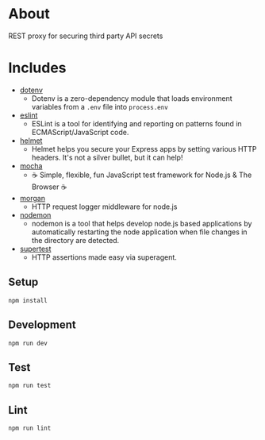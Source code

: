 # About
REST proxy for securing third party API secrets

# Includes
* [dotenv](https://www.npmjs.com/package/dotenv)
  * Dotenv is a zero-dependency module that loads environment variables from a `.env` file into `process.env`
* [eslint](https://www.npmjs.com/package/eslint)
  * ESLint is a tool for identifying and reporting on patterns found in ECMAScript/JavaScript code.
* [helmet](https://www.npmjs.com/package/helmet)
  * Helmet helps you secure your Express apps by setting various HTTP headers. It's not a silver bullet, but it can help!
* [mocha](https://www.npmjs.com/package/mocha)
  * ☕️ Simple, flexible, fun JavaScript test framework for Node.js & The Browser ☕️
* [morgan](https://www.npmjs.com/package/morgan)
  * HTTP request logger middleware for node.js
* [nodemon](https://www.npmjs.com/package/nodemon)
  * nodemon is a tool that helps develop node.js based applications by automatically restarting the node application when file changes in the directory are detected.
* [supertest](https://www.npmjs.com/package/supertest)
  * HTTP assertions made easy via superagent.

## Setup
```
npm install
```

## Development
```
npm run dev
```

## Test
```
npm run test
```

## Lint
```
npm run lint
```